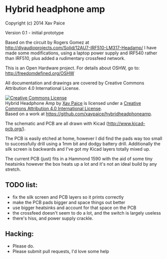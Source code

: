 Hybrid headphone amp
====================

Copyright (c) 2014 Xav Paice

Version 0.1 - initial prototype

Based on the circuit by Rogers Gomez at
http://diyaudioprojects.com/Solid/12AU7-IRF510-LM317-Headamp/
I have made some modifications, using a laptop power supply and IRF540
rather than IRF510, plus added a rudimentary crossfeed network.

This is an Open Hardware project. For details about OSHW, go to:
http://freedomdefined.org/OSHW

All documentation and drawings are covered by Creative Commons Attribution
4.0 International License.

<a rel="license" href="http://creativecommons.org/licenses/by/4.0/"><img alt="Creative Commons License" style="border-width:0" src="http://i.creativecommons.org/l/by/4.0/88x31.png" /></a><br /><span xmlns:dct="http://purl.org/dc/terms/" property="dct:title">Hybrid Headphone Amp</span> by <a xmlns:cc="http://creativecommons.org/ns#" href="https://github.com/xavpaice/hybridheadphoneamp" property="cc:attributionName" rel="cc:attributionURL">Xav Paice</a> is licensed under a <a rel="license" href="http://creativecommons.org/licenses/by/4.0/">Creative Commons Attribution 4.0 International License</a>.<br />Based on a work at <a xmlns:dct="http://purl.org/dc/terms/" href="https://github.com/xavpaice/hybridheadphoneamp" rel="dct:source">https://github.com/xavpaice/hybridheadphoneamp</a>.

The schematic and PCB are all drawn with Kicad (http://www.kicad-pcb.org/).

The PCB is easily etched at home, however I did find the pads way too small
to successfully drill using a 1mm bit and dodgy battery drill.  Additionally
the silk screen is backwards and I've got my Kicad layers totally mixed up.

The current PCB (just) fits in a Hammond 1590 with the aid of some tiny heatsinks
however the box heats up a lot and it's not an ideal build by any stretch.

TODO list:
----------
* fix the silk screen and PCB layers so it prints correctly
* make the PCB pads bigger and space things out better
* use bigger heatsinks and account for that space on the PCB
* the crossfeed doesn't seem to do a lot, and the switch is
  largely useless
* there's hiss, and power supply crackle.

Hacking:
--------
* Please do.
* Please submit pull requests, I'd love some help
